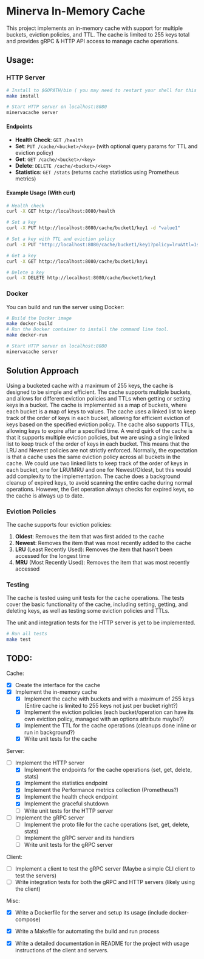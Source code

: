 # Minerva In-Memory Cache

This project implements an in-memory cache with support for multiple buckets, eviction policies, and TTL. 
The cache is limited to 255 keys total and provides gRPC & HTTP API access to manage cache operations.

## Usage:

### HTTP Server
```bash
# Install to $GOPATH/bin ( you may need to restart your shell for this to take effect)
make install

# Start HTTP server on localhost:8080
minervacache server
```

#### Endpoints
- **Health Check**: `GET /health`
- **Set**: `PUT /cache/<bucket>/<key>` (with optional query params for TTL and eviction policy)
- **Get**: `GET /cache/<bucket>/<key>`
- **Delete**: `DELETE /cache/<bucket>/<key>`
- **Statistics**: `GET /stats` (returns cache statistics using Prometheus metrics)

#### Example Usage (With curl)
```bash
# Health check
curl -X GET http://localhost:8080/health

# Set a key
curl -X PUT http://localhost:8080/cache/bucket1/key1 -d "value1"

# Set a key with TTL and eviction policy
curl -X PUT "http://localhost:8080/cache/bucket1/key1?policy=lru&ttl=1s" -d "value1"

# Get a key
curl -X GET http://localhost:8080/cache/bucket1/key1

# Delete a key
curl -X DELETE http://localhost:8080/cache/bucket1/key1
```

### Docker
You can build and run the server using Docker:
```bash
# Build the Docker image
make docker-build
# Run the Docker container to install the command line tool.
make docker-run

# Start HTTP server on localhost:8080
minervacache server
```

## Solution Approach

Using a bucketed cache with a maximum of 255 keys, the cache is designed to be simple and efficient.
The cache supports multiple buckets, and allows for different eviction policies and TTLs when getting or setting keys in a bucket.
The cache is implemented as a map of buckets, where each bucket is a map of keys to values.
The cache uses a linked list to keep track of the order of keys in each bucket, allowing for efficient eviction of keys based on the specified eviction policy.
The cache also supports TTLs, allowing keys to expire after a specified time.
A weird quirk of the cache is that it supports multiple eviction policies, but we are using a single linked list to keep track of the order of keys in each bucket.
This means that the LRU and Newest policies are not strictly enforced.
Normally, the expectation is that a cache uses the same eviction policy across all buckets in the cache.
We could use two linked lists to keep track of the order of keys in each bucket, one for LRU/MRU and one for Newest/Oldest, but this would add complexity to the implementation.
The cache does a background cleanup of expired keys, to avoid scanning the entire cache during normal operations. However, the Get operation always checks for expired keys, so the cache is always up to date.

### Eviction Policies
The cache supports four eviction policies:
1. **Oldest**: Removes the item that was first added to the cache
2. **Newest**: Removes the item that was most recently added to the cache
3. **LRU** (Least Recently Used): Removes the item that hasn't been accessed for the longest time
4. **MRU** (Most Recently Used): Removes the item that was most recently accessed

### Testing
The cache is tested using unit tests for the cache operations.
The tests cover the basic functionality of the cache, including setting, getting, and deleting keys, as well as testing some eviction policies and TTLs.

The unit and integration tests for the HTTP server is yet to be implemented.

```bash
# Run all tests
make test
```

## TODO:
Cache:
- [x] Create the interface for the cache
- [x] Implement the in-memory cache
    - [x] Implement the cache with buckets and with a maximum of 255 keys (Entire cache is limited to 255 keys not just per bucket right?)
    - [x] Implement the eviction policies (each bucket/operation can have its own eviction policy, managed with an options attribute maybe?)
    - [x] Implement the TTL for the cache operations (cleanups done inline or run in background?)
    - [x] Write unit tests for the cache

Server:
- [ ] Implement the HTTP server
    - [x] Implement the endpoints for the cache operations (set, get, delete, stats)
    - [x] Implement the statistics endpoint
    - [x] Implement the Performance metrics collection (Prometheus?)
    - [x] Implement the health check endpoint
    - [x] Implement the graceful shutdown
    - [ ] Write unit tests for the HTTP server
- [ ] Implement the gRPC server
  - [ ] Implement the proto file for the cache operations (set, get, delete, stats)
  - [ ] Implement the gRPC server and its handlers
  - [ ] Write unit tests for the gRPC server

Client:
- [ ] Implement a client to test the gRPC server (Maybe a simple CLI client to test the servers)
- [ ] Write integration tests for both the gRPC and HTTP servers (likely using the client)

Misc:
- [x] Write a Dockerfile for the server and setup its usage (include docker-compose)
- [x] Write a Makefile for automating the build and run process
- [x] Write a detailed documentation in README for the project with usage instructions of the client and servers.

